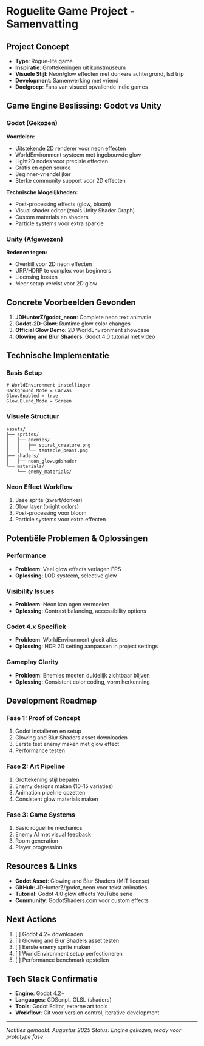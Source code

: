 # Roguelite Game Project - Samenvatting

## Project Concept
- **Type**: Rogue-lite game 
- **Inspiratie**: Grottekeningen uit kunstmuseum
- **Visuele Stijl**: Neon/glow effecten met donkere achtergrond, lsd trip
- **Development**: Samenwerking met vriend
- **Doelgroep**: Fans van visueel opvallende indie games

## Game Engine Beslissing: Godot vs Unity

### Godot (Gekozen)
**Voordelen:**
- Uitstekende 2D renderer voor neon effecten
- WorldEnvironment systeem met ingebouwde glow
- Light2D nodes voor precisie effecten
- Gratis en open source
- Beginner-vriendelijker
- Sterke community support voor 2D effecten

**Technische Mogelijkheden:**
- Post-processing effects (glow, bloom)
- Visual shader editor (zoals Unity Shader Graph)
- Custom materials en shaders
- Particle systems voor extra sparkle

### Unity (Afgewezen)
**Redenen tegen:**
- Overkill voor 2D neon effecten
- URP/HDRP te complex voor beginners
- Licensing kosten
- Meer setup vereist voor 2D glow

## Concrete Voorbeelden Gevonden
1. **JDHunterZ/godot_neon**: Complete neon text animatie
2. **Godot-2D-Glow**: Runtime glow color changes
3. **Official Glow Demo**: 2D WorldEnvironment showcase
4. **Glowing and Blur Shaders**: Godot 4.0 tutorial met video

## Technische Implementatie

### Basis Setup
```gdscript
# WorldEnvironment instellingen
Background.Mode = Canvas
Glow.Enabled = true  
Glow.Blend_Mode = Screen
```

### Visuele Structuur
```
assets/
├── sprites/
│   ├── enemies/
│   │   ├── spiral_creature.png
│   │   └── tentacle_beast.png
├── shaders/
│   ├── neon_glow.gdshader
└── materials/
    └── enemy_materials/
```

### Neon Effect Workflow
1. Base sprite (zwart/donker)
2. Glow layer (bright colors) 
3. Post-processing voor bloom
4. Particle systems voor extra effecten

## Potentiële Problemen & Oplossingen

### Performance
- **Probleem**: Veel glow effects verlagen FPS
- **Oplossing**: LOD systeem, selective glow

### Visibility Issues  
- **Probleem**: Neon kan ogen vermoeien
- **Oplossing**: Contrast balancing, accessibility options

### Godot 4.x Specifiek
- **Probleem**: WorldEnvironment gloeit alles
- **Oplossing**: HDR 2D setting aanpassen in project settings

### Gameplay Clarity
- **Probleem**: Enemies moeten duidelijk zichtbaar blijven
- **Oplossing**: Consistent color coding, vorm herkenning

## Development Roadmap

### Fase 1: Proof of Concept
1. Godot installeren en setup
2. Glowing and Blur Shaders asset downloaden
3. Eerste test enemy maken met glow effect
4. Performance testen

### Fase 2: Art Pipeline
1. Grottekening stijl bepalen
2. Enemy designs maken (10-15 variaties)
3. Animation pipeline opzetten
4. Consistent glow materials maken

### Fase 3: Game Systems
1. Basic roguelike mechanics
2. Enemy AI met visual feedback
3. Room generation
4. Player progression

## Resources & Links
- **Godot Asset**: Glowing and Blur Shaders (MIT license)
- **GitHub**: JDHunterZ/godot_neon voor tekst animaties  
- **Tutorial**: Godot 4.0 glow effects YouTube serie
- **Community**: GodotShaders.com voor custom effects

## Next Actions
1. [ ] Godot 4.2+ downloaden
2. [ ] Glowing and Blur Shaders asset testen
3. [ ] Eerste enemy sprite maken
4. [ ] WorldEnvironment setup perfectioneren
5. [ ] Performance benchmark opstellen

## Tech Stack Confirmatie
- **Engine**: Godot 4.2+
- **Languages**: GDScript, GLSL (shaders)
- **Tools**: Godot Editor, externe art tools
- **Workflow**: Git voor version control, iterative development

---
*Notities gemaakt: Augustus 2025*
*Status: Engine gekozen, ready voor prototype fase*